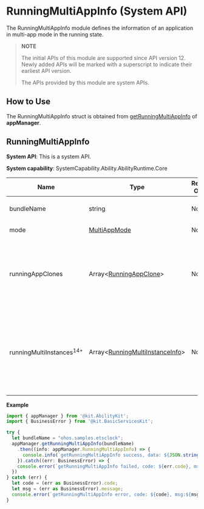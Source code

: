 # RunningMultiAppInfo (System API)

<!--Kit: Ability Kit-->
<!--Subsystem: Ability-->
<!--Owner: @altay-->
<!--Designer: @altay-->
<!--Tester: @lixueqing513-->
<!--Adviser: @huipeizi-->

The RunningMultiAppInfo module defines the information of an application in multi-app mode in the running state.

> **NOTE**
> 
> The initial APIs of this module are supported since API version 12. Newly added APIs will be marked with a superscript to indicate their earliest API version.
>
> The APIs provided by this module are system APIs.

## How to Use

The RunningMultiAppInfo struct is obtained from [getRunningMultiAppInfo](js-apis-app-ability-appManager-sys.md#appmanagergetrunningmultiappinfo12) of **appManager**.

## RunningMultiAppInfo

**System API**: This is a system API.

**System capability**: SystemCapability.Ability.AbilityRuntime.Core

| Name                     | Type  | Read-Only | Optional | Description      |
| ------------------------- | ------ | ---- | ---- | --------- |
| bundleName | string | No | No | Bundle name of the application.|
| mode | [MultiAppMode](js-apis-inner-application-multiAppMode-sys.md) | No | No | Multi-app mode.|
| runningAppClones | Array<[RunningAppClone](js-apis-inner-application-runningAppClone-sys.md)> | No | Yes | Information about application clones with the specific bundle name in the running state.|
| runningMultiInstances<sup>14+</sup> | Array<[RunningMultiInstanceInfo](js-apis-inner-application-runningMultiInstanceInfo-sys.md)> | No | Yes | Information about a multi-instance application with the specific bundle name in the running state.|

**Example**

```ts
import { appManager } from '@kit.AbilityKit';
import { BusinessError } from '@kit.BasicServicesKit';

try {
  let bundleName = "ohos.samples.etsclock";
  appManager.getRunningMultiAppInfo(bundleName)
    .then((info: appManager.RunningMultiAppInfo) => {
      console.info(`getRunningMultiAppInfo success, data: ${JSON.stringify(info)}`);
    }).catch((err: BusinessError) => {
    console.error(`getRunningMultiAppInfo failed, code: ${err.code}, msg:${err.message}`);
  })
} catch (err) {
  let code = (err as BusinessError).code;
  let msg = (err as BusinessError).message;
  console.error(`getRunningMultiAppInfo error, code: ${code}, msg:${msg}`);
}
```
